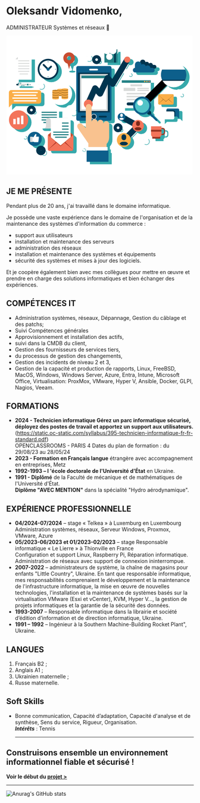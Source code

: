 # Oleksandr Vidomenko,
ADMINISTRATEUR  Systèmes et réseaux
 👋

![](1.png)

## JE ME PRÉSENTE
Pendant plus de 20 ans, j'ai travaillé dans le domaine informatique.   

Je possède une vaste expérience dans le domaine de l'organisation et de la maintenance des systèmes d'information du commerce :  
  + support aux utilisateurs
  +  installation et maintenance des serveurs
  +  administration des réseaux
  +  installation et maintenance des systèmes et équipements
  +  sécurité des systèmes et mises à jour des logiciels.  

Et je coopère également bien avec mes collègues pour mettre en œuvre et prendre en charge des solutions informatiques et bien échanger des expériences.

## COMPÉTENCES IT 
  + Administration systèmes, réseaux, Dépannage, Gestion du câblage et des patchs;
  + Suivi Compétences générales
   +  Approvisionnement et installation des actifs,
   +  suivi dans la CMDB du client,
   +  Gestion des fournisseurs de services tiers,
   + du processus de gestion des changements,
   + Gestion des incidents de niveau 2 et 3,
   + Gestion de la capacité et production de rapports, Linux, FreeBSD, MacOS, Windows, Windows Server, Azure, Entra, Intune, Microsoft Office, Virtualisation: ProxMox, VMware, Hyper V, Ansible, Docker, GLPI, Nagios, Veeam.
## FORMATIONS 
+	**2024 - Technicien informatique Gérez un parc informatique sécurisé, déployez des postes de travail et apportez un support aux utilisateurs.**  
(https://static.oc-static.com/syllabus/395-technicien-informatique-fr-fr-standard.pdf)  
OPENCLASSROOMS - PARIS 4 Dates du plan de formation : du 29/08/23 au 28/05/24
+	**2023 - Formation en Français langue** étrangère avec accompagnement en entreprises, Metz
+	**1992-1993 – l 'école doctorale de l'Université d'État** en Ukraine.
+	**1991 - Diplômé** de la Faculté de mécanique et de mathématiques de l'Université d'État.  
    **Diplôme "AVEC MENTION"** dans la spécialité "Hydro aérodynamique".

## EXPÉRIENCE PROFESSIONNELLE
 + **04/2024-07/2024** – stage « Telkea » à Luxemburg en Luxembourg  
   Administration systèmes, réseaux, Serveur Windows, Proxmox, VMware, Azure
 + **05/2023-06/2023 et 01/2023-02/2023** – stage Responsable informatique « Le Lierre » à Thionville en France    
  	Configuration et support Linux, Raspberry Pi, Réparation informatique.  
  	Administration de réseaux avec support de connexion ininterrompue.
 +	**2007-2022** – administrateurs de système, la chaîne de magasins pour enfants "Little Country", Ukraine. En tant que responsable informatique, mes responsabilités comprenaient le développement et la maintenance de l'infrastructure informatique, la    mise en œuvre de nouvelles technologies, l'installation et la maintenance de systèmes basés sur la virtualisation VMware (Esxi et vCenter), KVM, Hyper V…, la gestion de projets informatiques et la garantie de la sécurité des données.  
 + **1993-2007** – Responsable informatique dans la librairie et société d’édition d’information et de direction informatique, Ukraine.  
 + **1991 – 1992** – Ingénieur à la Southern Machine-Building Rocket Plant", Ukraine.
## LANGUES 
 1.	Français B2 ;
 2. Anglais A1 ;
 3. Ukrainien maternelle ;
 4. Russe maternelle.
## Soft Skills 
 + Bonne communication, Capacité d’adaptation, Capacité d'analyse et de synthèse, Sens du service, Rigueur, Organisation.  
***Intérêts*** :  Tennis

   -------------------

## Construisons ensemble un environnement informationnel fiable et sécurisé !  

**Voir le début du [projet >](https://vidomenko-it.github.io/)**

   -----------------------------

![Anurag's GitHub stats](https://github-readme-stats.vercel.app/api?username=vidomenko-it&show=reviews,discussions_started,discussions_answered,prs_merged,prs_merged_percentage&hide=contribs,prs&show_icons=true&bg_color=00000000)





<!--
**vidomenko-it/vidomenko-it** is a ✨ _special_ ✨ repository because its `README.md` (this file) appears on your GitHub profile.

Here are some ideas to get you started:

- 🔭 I’m currently working on ...
- 🌱 I’m currently learning ...
- 👯 I’m looking to collaborate on ...
- 🤔 I’m looking for help with ...
- 💬 Ask me about ...
- 📫 How to reach me: ...
- 😄 Pronouns: ...
- ⚡ Fun fact: ...
-->
